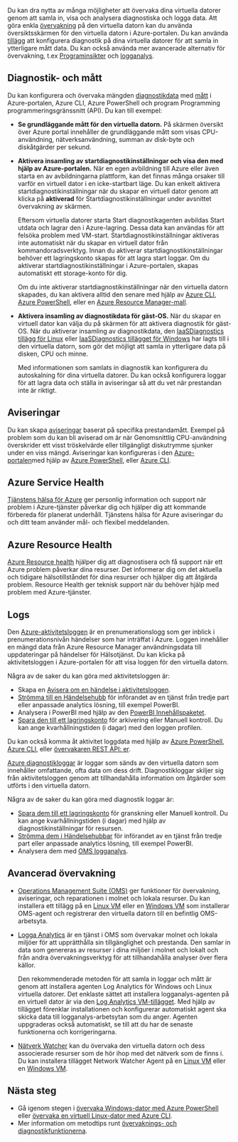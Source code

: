 Du kan dra nytta av många möjligheter att övervaka dina virtuella datorer genom att samla in, visa och analysera diagnostiska och logga data. Att göra enkla [övervakning](../articles/monitoring-and-diagnostics/monitoring-overview-azure-monitor.md) på den virtuella datorn kan du använda översiktsskärmen för den virtuella datorn i Azure-portalen. Du kan använda [tillägg](../articles/virtual-machines/windows/extensions-features.md) att konfigurera diagnostik på dina virtuella datorer för att samla in ytterligare mått data. Du kan också använda mer avancerade alternativ för övervakning, t.ex [Programinsikter](../articles/application-insights/app-insights-overview.md) och [logganalys](../articles/log-analytics/log-analytics-overview.md).

## <a name="diagnostics-and-metrics"></a>Diagnostik- och mått 

Du kan konfigurera och övervaka mängden [diagnostikdata](https://docs.microsoft.com/cli/azure/vm/diagnostics) med [mått](../articles/monitoring-and-diagnostics/monitoring-overview-metrics.md) i Azure-portalen, Azure CLI, Azure PowerShell och program Programming programmeringsgränssnitt (API). Du kan till exempel:

- **Se grundläggande mått för den virtuella datorn.** På skärmen översikt över Azure portal innehåller de grundläggande mått som visas CPU-användning, nätverksanvändning, summan av disk-byte och diskåtgärder per sekund.

- **Aktivera insamling av startdiagnostikinställningar och visa den med hjälp av Azure-portalen.** När en egen avbildning till Azure eller även starta en av avbildningarna plattform, kan det finnas många orsaker till varför en virtuell dator i en icke-startbart läge. Du kan enkelt aktivera startdiagnostikinställningar när du skapar en virtuell dator genom att klicka på **aktiverad** för Startdiagnostikinställningar under avsnittet övervakning av skärmen.

    Eftersom virtuella datorer starta Start diagnostikagenten avbildas Start utdata och lagrar den i Azure-lagring. Dessa data kan användas för att felsöka problem med VM-start. Startdiagnostikinställningar aktiveras inte automatiskt när du skapar en virtuell dator från kommandoradsverktyg. Innan du aktiverar startdiagnostikinställningar behöver ett lagringskonto skapas för att lagra start loggar. Om du aktiverar startdiagnostikinställningar i Azure-portalen, skapas automatiskt ett storage-konto för dig.

    Om du inte aktiverar startdiagnostikinställningar när den virtuella datorn skapades, du kan aktivera alltid den senare med hjälp av [Azure CLI](https://docs.microsoft.com/cli/azure/vm/boot-diagnostics), [Azure PowerShell](https://docs.microsoft.com/powershell/module/azurerm.compute/set-azurermvmbootdiagnostics), eller en [Azure Resource Manager-mall](../articles/virtual-machines/windows/extensions-diagnostics-template.md).

- **Aktivera insamling av diagnostikdata för gäst-OS.** När du skapar en virtuell dator kan välja du på skärmen för att aktivera diagnostik för gäst-OS. När du aktiverar insamling av diagnostikdata, den [IaaSDiagnostics tillägg för Linux](../articles/virtual-machines/linux/diagnostic-extension.md) eller [IaaSDiagnostics tillägget för Windows](../articles/virtual-machines/windows/ps-extensions-diagnostics.md) har lagts till i den virtuella datorn, som gör det möjligt att samla in ytterligare data på disken, CPU och minne.

    Med informationen som samlats in diagnostik kan konfigurera du autoskalning för dina virtuella datorer. Du kan också konfigurera loggar för att lagra data och ställa in aviseringar så att du vet när prestandan inte är riktigt.

## <a name="alerts"></a>Aviseringar

Du kan skapa [aviseringar](../articles/monitoring-and-diagnostics/monitoring-overview-alerts.md) baserat på specifika prestandamått. Exempel på problem som du kan bli aviserad om är när Genomsnittlig CPU-användning överskrider ett visst tröskelvärde eller tillgängligt diskutrymme sjunker under en viss mängd. Aviseringar kan konfigureras i den [Azure-portalen](../articles/monitoring-and-diagnostics/insights-alerts-portal.md)med hjälp av [Azure PowerShell](../articles/monitoring-and-diagnostics/insights-alerts-powershell.md), eller [Azure CLI](../articles/monitoring-and-diagnostics/insights-alerts-command-line-interface.md).

## <a name="azure-service-health"></a>Azure Service Health

[Tjänstens hälsa för Azure](../articles/service-health/service-health-overview.md) ger personlig information och support när problem i Azure-tjänster påverkar dig och hjälper dig att kommande förbereda för planerat underhåll. Tjänstens hälsa för Azure aviseringar du och ditt team använder mål- och flexibel meddelanden.

## <a name="azure-resource-health"></a>Azure Resource Health

[Azure Resource health](../articles/service-health/resource-health-overview.md) hjälper dig att diagnostisera och få support när ett Azure problem påverkar dina resurser. Det informerar dig om det aktuella och tidigare hälsotillståndet för dina resurser och hjälper dig att åtgärda problem. Resource Health ger teknisk support när du behöver hjälp med problem med Azure-tjänster.

## <a name="logs"></a>Logs

Den [Azure-aktivitetsloggen](../articles/monitoring-and-diagnostics/monitoring-overview-activity-logs.md) är en prenumerationslogg som ger inblick i prenumerationsnivån händelser som har inträffat i Azure. Loggen innehåller en mängd data från Azure Resource Manager användningsdata till uppdateringar på händelser för Hälsotjänst. Du kan klicka på aktivitetsloggen i Azure-portalen för att visa loggen för den virtuella datorn.

Några av de saker du kan göra med aktivitetsloggen är:

- Skapa en [Avisera om en händelse i aktivitetsloggen](../articles/monitoring-and-diagnostics/monitoring-overview-activity-logs.md).
- [Strömma till en Händelsehubb](../articles/monitoring-and-diagnostics/monitoring-stream-activity-logs-event-hubs.md) för införandet av en tjänst från tredje part eller anpassade analytics lösning, till exempel PowerBI.
- Analysera i PowerBI med hjälp av den [PowerBI Innehållspaketet](https://powerbi.microsoft.com/documentation/powerbi-content-pack-azure-audit-logs/).
- [Spara den till ett lagringskonto](../articles/monitoring-and-diagnostics/monitoring-archive-activity-log.md) för arkivering eller Manuell kontroll. Du kan ange kvarhållningstiden (i dagar) med den loggen profilen.

Du kan också komma åt aktivitet loggdata med hjälp av [Azure PowerShell](https://docs.microsoft.com/powershell/module/azurerm.insights/), [Azure CLI](https://docs.microsoft.com/cli/azure/monitor), eller [övervakaren REST API: er](https://docs.microsoft.com/rest/api/monitor/).

[Azure diagnostikloggar](../articles/monitoring-and-diagnostics/monitoring-overview-of-diagnostic-logs.md) är loggar som sänds av den virtuella datorn som innehåller omfattande, ofta data om dess drift. Diagnostikloggar skiljer sig från aktivitetsloggen genom att tillhandahålla information om åtgärder som utförts i den virtuella datorn.

Några av de saker du kan göra med diagnostik loggar är:

- [Spara dem till ett lagringskonto](../articles/monitoring-and-diagnostics/monitoring-archive-diagnostic-logs.md) för granskning eller Manuell kontroll. Du kan ange kvarhållningstiden (i dagar) med hjälp av diagnostikinställningar för resursen.
- [Strömma dem i Händelsehubbar](../articles/monitoring-and-diagnostics/monitoring-stream-diagnostic-logs-to-event-hubs.md) för införandet av en tjänst från tredje part eller anpassade analytics lösning, till exempel PowerBI.
- Analysera dem med [OMS logganalys](../articles/log-analytics/log-analytics-azure-storage.md).

## <a name="advanced-monitoring"></a>Avancerad övervakning

- [Operations Management Suite (OMS)](https://docs.microsoft.com/azure/operations-management-suite/) ger funktioner för övervakning, aviseringar, och reparationen i molnet och lokala resurser. Du kan installera ett tillägg på en [Linux VM](../articles/virtual-machines/linux/extensions-oms.md) eller en [Windows VM](../articles/virtual-machines/windows/extensions-oms.md) som installerar OMS-agent och registrerar den virtuella datorn till en befintlig OMS-arbetsyta.

- [Logga Analytics](../articles/log-analytics/log-analytics-overview.md) är en tjänst i OMS som övervakar molnet och lokala miljöer för att upprätthålla sin tillgänglighet och prestanda. Den samlar in data som genereras av resurser i dina miljöer i molnet och lokalt och från andra övervakningsverktyg för att tillhandahålla analyser över flera källor.

    Den rekommenderade metoden för att samla in loggar och mått är genom att installera agenten Log Analytics för Windows och Linux virtuella datorer. Det enklaste sättet att installera logganalys-agenten på en virtuell dator är via den [Log Analytics VM-tillägget](../articles/log-analytics/log-analytics-azure-vm-extension.md). Med hjälp av tillägget förenklar installationen och konfigurerar automatiskt agent ska skicka data till logganalys-arbetsytan som du anger. Agenten uppgraderas också automatiskt, se till att du har de senaste funktionerna och korrigeringarna.

- [Nätverk Watcher](../articles/network-watcher/network-watcher-monitoring-overview.md) kan du övervaka den virtuella datorn och dess associerade resurser som de hör ihop med det nätverk som de finns i. Du kan installera tillägget Network Watcher Agent på en [Linux VM](../articles/virtual-machines/linux/extensions-nwa.md) eller en [Windows VM](../articles/virtual-machines/windows/extensions-nwa.md).

## <a name="next-steps"></a>Nästa steg
- Gå igenom stegen i [övervaka Windows-dator med Azure PowerShell](../articles/virtual-machines/windows/tutorial-monitoring.md) eller [övervaka en virtuell Linux-dator med Azure CLI](../articles/virtual-machines/linux/tutorial-monitoring.md).
- Mer information om metodtips runt [övervaknings- och diagnostikfunktionerna](https://docs.microsoft.com/azure/architecture/best-practices/monitoring).
